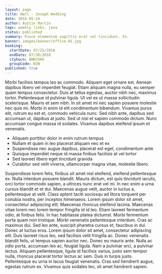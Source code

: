 ```yaml
---
layout: page
title: Wall - Joseph Wedding
date: 2016-05-24
author: Austin Martin
tags: weekly links, java
status: published
summary: Fusce elementum sagittis erat vel tincidunt. In.
banner: images/banner/office-01.jpg
booking:
  startDate: 07/25/2018
  endDate: 07/30/2018
  ctyhocn: BHMJSHX
  groupCode: WJW
published: true
---
```

Morbi facilisis tempus leo ac commodo. Aliquam eget ornare est. Aenean dapibus libero vel imperdiet feugiat. Etiam aliquam magna nulla, eu semper quam tempus consectetur. Duis at tellus egestas, auctor nibh nec, maximus tortor. Pellentesque id pulvinar ligula. Ut vel ex ut massa sollicitudin scelerisque. Mauris et sem nibh. In sit amet mi nec sapien posuere molestie nec quis mi. Morbi in enim id elit condimentum bibendum. Vivamus purus elit, rutrum eu est et, commodo vehicula nunc. Sed nibh ante, dapibus sed accumsan ut, dapibus at justo. Sed ut nisi et sapien commodo dictum. Nunc accumsan congue massa id sodales. Vivamus dapibus eleifend ipsum et venenatis.

* Aliquam porttitor dolor in enim rutrum tempus
* Nullam et quam in leo placerat aliquam nec et ex
* Suspendisse nec augue dapibus, placerat est eget, condimentum ante
* Quisque imperdiet neque id massa finibus facilisis at vel tortor
* Sed laoreet libero eget tincidunt gravida
* Curabitur sed velit viverra, ullamcorper magna vitae, molestie libero.

Suspendisse lorem felis, finibus sit amet nisl eleifend, eleifend pellentesque ex. Nulla interdum posuere blandit. Mauris dictum, est quis tincidunt iaculis, orci tortor commodo sapien, a ultrices nunc erat vel mi. In nec enim a urna cursus blandit et et dui. Maecenas augue velit, auctor in luctus a, pellentesque at velit. Class aptent taciti sociosqu ad litora torquent per conubia nostra, per inceptos himenaeos. Lorem ipsum dolor sit amet, consectetur adipiscing elit. Maecenas rhoncus eleifend lacinia. Maecenas vitae lorem nec lorem tempor fringilla id id leo. Etiam laoreet fermentum odio, at finibus felis. In hac habitasse platea dictumst. Morbi fermentum porta quam non tristique. Morbi venenatis pellentesque interdum. Cras ac maximus dui. Sed leo ante, suscipit pharetra cursus et, faucibus in dui. Donec at luctus eros.
Lorem ipsum dolor sit amet, consectetur adipiscing elit. Duis laoreet risus leo, sed facilisis velit fringilla ac. Donec venenatis blandit felis, ut tempus sapien auctor nec. Donec eu mauris ante. Nulla ac odio porta, accumsan leo ac, feugiat ligula. Nam a pulvinar orci, a pulvinar lectus. Aliquam pellentesque, ligula id facilisis varius, justo sem tempor nulla, rhoncus placerat tortor lectus ac sem. Duis in turpis justo. Pellentesque eu urna in lacus feugiat venenatis. Cras sed hendrerit augue, egestas rutrum ex. Vivamus quis sodales leo, sit amet hendrerit sapien.
